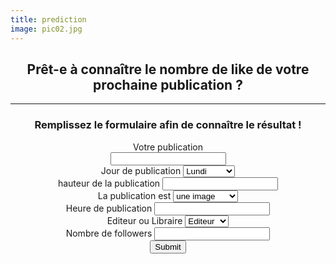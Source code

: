 ```yaml
---
title: prediction
image: pic02.jpg
---
```


<header>
    <div class="container" id="maincontent" tabindex="-1">
		<div class="row">
			<div class="col-lg-6 ">
				<h2 class="name">Prêt-e à connaître le nombre de like de votre prochaine publication ?</h2>
				<hr class="star-light">
				<h3> Remplissez le formulaire afin de connaître le résultat !</h3>
			</div>
			<div class="col-lg-5 col-lg-offset-1" id="formulaire">
				<form action="/result" method="POST">
					<div class="form-group">
						<label for="publication">Votre publication</label><br>
						<input type="text" id="publication" name="publication">	
					</div>
					<div class="form-group">
						<label for="code_jour_semaine">Jour de publication </label>
						<select class="custom-select" id="code_jour_semaine" name="code_jour_semaine">
						<option value="1">Lundi</option>
						<option value="2">Mardi</option>
						<option value="3">Mercredi</option>
						<option value="4">Jeudi</option>
						<option value="5">Vendredi</option>
						<option value="6">Samedi</option>
						<option value="7">Dimanche</option>
						</select>
					</div>
					<div class="form-group">
						<label for="publication_height">hauteur de la publication </label>
						<input type="text" id="publication_height" name="publication_height">
					</div>
					<div class="form-group">
						<label for="publication_is">La publication est </label>
						<select class="custom-select" id="publication_is" name="publication_is">
						<option value="0">une image</option>
						<option value="1">une vidéo</option>
						<option value="2">un diaporama</option>
						</select>
					</div>
					<div class="form-group">
						<label for="tranche_horaire">Heure de publication </label>
						<input type="text"  id="tranche_horaire" name="tranche_horaire" > 
					</div>
					<div class="form-group">
						<label for="edi_lib">Editeur ou Libraire</label>
						<select class="custom-select" id="edi_lib" name="edi_lib">
						<option value="0">Editeur</option>
						<option value="1">Librairie</option>
						</select>
					</div>
					<div class="form-group">
						<label for="page_nb_followers_log">Nombre de followers</label>
						<input type="text" id="page_nb_followers_log" name="page_nb_followers_log">
					</div>
					<input class="btn btn-primary" type="submit" value="Submit">
					<br><br>
				</form>
			</div>
		</div>
	</div>
</header>